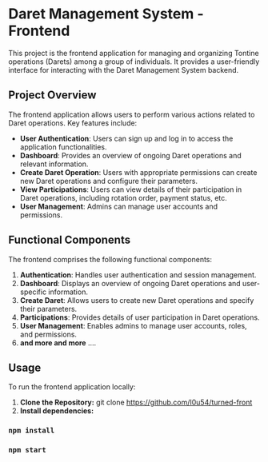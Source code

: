# Daret Management System - Frontend

This project is the frontend application for managing and organizing Tontine operations (Darets) among a group of individuals. It provides a user-friendly interface for interacting with the Daret Management System backend.

## Project Overview

The frontend application allows users to perform various actions related to Daret operations. Key features include:

- **User Authentication**: Users can sign up and log in to access the application functionalities.
- **Dashboard**: Provides an overview of ongoing Daret operations and relevant information.
- **Create Daret Operation**: Users with appropriate permissions can create new Daret operations and configure their parameters.
- **View Participations**: Users can view details of their participation in Daret operations, including rotation order, payment status, etc.
- **User Management**: Admins can manage user accounts and permissions.

## Functional Components

The frontend comprises the following functional components:

1. **Authentication**: Handles user authentication and session management.
2. **Dashboard**: Displays an overview of ongoing Daret operations and user-specific information.
3. **Create Daret**: Allows users to create new Daret operations and specify their parameters.
4. **Participations**: Provides details of user participation in Daret operations.
5. **User Management**: Enables admins to manage user accounts, roles, and permissions.
6. **and more and more** ....

## Usage

To run the frontend application locally:

1. **Clone the Repository:**
git clone https://github.com/I0u54/turned-front
2. **Install dependencies:**

### `npm install`

### `npm start`
